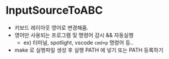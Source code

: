 # InputSourceToABC

- 키보드 레이아웃 영어로 변경해줌.
- 영어만 사용되는 프로그램 및 명령어 감시 && 자동실행
  - ex) 터미널, spotlight, vscode `cmd+p` 명령어 등..
- make 로 실행파일 생성 후 실행 PATH 에 넣기 또는 PATH 등록하기
